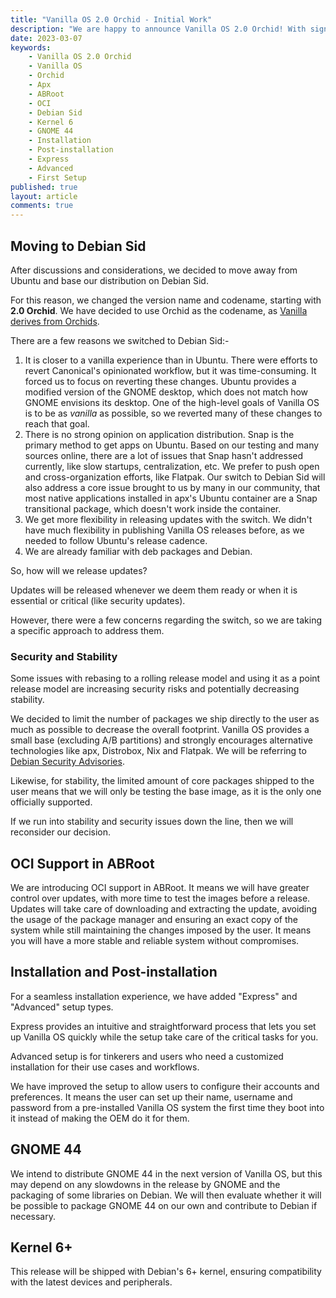 ```yaml
---
title: "Vanilla OS 2.0 Orchid - Initial Work"
description: "We are happy to announce Vanilla OS 2.0 Orchid! With significant changes that we'd like to go over, like changing the base to Debian Sid, OCI support in ABRoot and more."
date: 2023-03-07
keywords:
    - Vanilla OS 2.0 Orchid
    - Vanilla OS
    - Orchid
    - Apx
    - ABRoot
    - OCI
    - Debian Sid
    - Kernel 6
    - GNOME 44
    - Installation
    - Post-installation
    - Express
    - Advanced
    - First Setup
published: true
layout: article
comments: true
---
```


## Moving to Debian Sid

After discussions and considerations, we decided to move away from Ubuntu and base our distribution on Debian Sid.

For this reason, we changed the version name and codename, starting with **2.0 Orchid**. We have decided to use Orchid as the codename, as [Vanilla derives from Orchids](https://en.wikipedia.org/wiki/Vanilla).

There are a few reasons we switched to Debian Sid:-

1. It is closer to a vanilla experience than in Ubuntu. There were efforts to revert Canonical's opinionated workflow, but it was time-consuming. It forced us to focus on reverting these changes. Ubuntu provides a modified version of the GNOME desktop, which does not match how GNOME envisions its desktop. One of the high-level goals of Vanilla OS is to be as *vanilla* as possible, so we reverted many of these changes to reach that goal.
2. There is no strong opinion on application distribution. Snap is the primary method to get apps on Ubuntu. Based on our testing and many sources online, there are a lot of issues that Snap hasn't addressed currently, like slow startups, centralization, etc. We prefer to push open and cross-organization efforts, like Flatpak. Our switch to Debian Sid will also address a core issue brought to us by many in our community, that most native applications installed in apx's Ubuntu container are a Snap transitional package, which doesn't work inside the container.
3. We get more flexibility in releasing updates with the switch. We didn't have much flexibility in publishing Vanilla OS releases before, as we needed to follow Ubuntu's release cadence.
4. We are already familiar with deb packages and Debian.

So, how will we release updates?

Updates will be released whenever we deem them ready or when it is essential or critical (like security updates).

However, there were a few concerns regarding the switch, so we are taking a specific approach to address them.

### Security and Stability

Some issues with rebasing to a rolling release model and using it as a point release model are increasing security risks and potentially decreasing stability.

We decided to limit the number of packages we ship directly to the user as much as possible to decrease the overall footprint. Vanilla OS provides a small base (excluding A/B partitions) and strongly encourages alternative technologies like apx, Distrobox, Nix and Flatpak. We will be referring to [Debian Security Advisories](https://www.debian.org/security/#DSAS).

Likewise, for stability, the limited amount of core packages shipped to the user means that we will only be testing the base image, as it is the only one officially supported.

If we run into stability and security issues down the line, then we will reconsider our decision.

## OCI Support in ABRoot

We are introducing OCI support in ABRoot. It means we will have greater control over updates, with more time to test the images before a release. Updates will take care of downloading and extracting the update, avoiding the usage of the package manager and ensuring an exact copy of the system while still maintaining the changes imposed by the user. It means you will have a more stable and reliable system without compromises.

## Installation and Post-installation

For a seamless installation experience, we have added "Express" and "Advanced" setup types.

Express provides an intuitive and straightforward process that lets you set up Vanilla OS quickly while the setup take care of the critical tasks for you.

Advanced setup is for tinkerers and users who need a customized installation for their use cases and workflows.

We have improved the setup to allow users to configure their accounts and preferences. It means the user can set up their name, username and password from a pre-installed Vanilla OS system the first time they boot into it instead of making the OEM do it for them.

## GNOME 44

We intend to distribute GNOME 44 in the next version of Vanilla OS, but this may depend on any slowdowns in the release by GNOME and the packaging of some libraries on Debian. We will then evaluate whether it will be possible to package GNOME 44 on our own and contribute to Debian if necessary.

## Kernel 6+

This release will be shipped with Debian's 6+ kernel, ensuring compatibility with the latest devices and peripherals.
